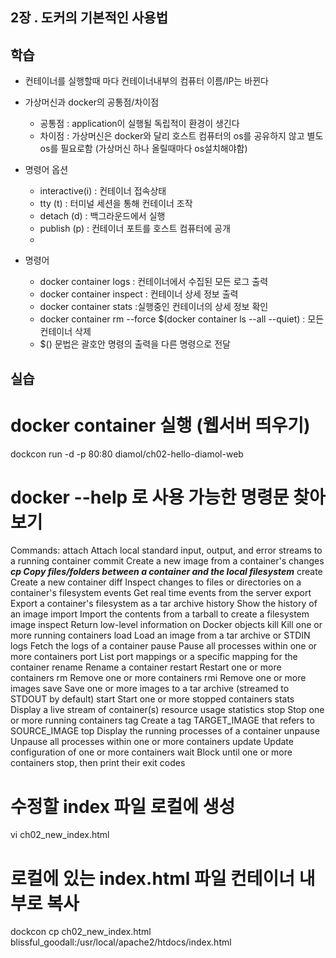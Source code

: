 
## 2장 . 도커의 기본적인 사용법

## 학습 ##
- 컨테이너를 실행할때 마다 컨테이너내부의 컴퓨터 이름/IP는 바뀐다
- 가상머신과 docker의 공통점/차이점
  - 공통점 : application이 실행될 독립적이 환경이 생긴다
  - 차이점 : 가상머신은 docker와 달리 호스트 컴퓨터의 os를 공유하지 않고 별도 os를 필요로함 (가상머신 하나 올릴때마다 os설치해야함)
  
- 명령어 옵션
  - interactive(i) : 컨테이너 접속상태
  - tty (t) : 터미널 세션을 통해 컨테이너 조작
  - detach (d) : 백그라운드에서 실행
  - publish (p) : 컨테이너 포트를 호스트 컴퓨터에 공개
  - 
- 명령어
  - docker container logs : 컨테이너에서 수집된 모든 로그 출력
  - docker container inspect : 컨테이너 상세 정보 출력
  - docker container stats :실행중인 컨테이너의 상세 정보 확인 
  - docker container rm --force $(docker container ls --all --quiet) : 모든컨테이너 삭제
  - $() 문법은 괄호안 명령의 출력을 다른 명령으로 전달
## 실습 ##

# docker container 실행 (웹서버 띄우기)
dockcon run -d -p 80:80 diamol/ch02-hello-diamol-web

#  docker --help 로 사용 가능한 명령문 찾아보기
Commands:
  attach      Attach local standard input, output, and error streams to a running container
  commit      Create a new image from a container's changes
  _**cp          Copy files/folders between a container and the local filesystem**_
  create      Create a new container
  diff        Inspect changes to files or directories on a container's filesystem
  events      Get real time events from the server
  export      Export a container's filesystem as a tar archive
  history     Show the history of an image
  import      Import the contents from a tarball to create a filesystem image
  inspect     Return low-level information on Docker objects
  kill        Kill one or more running containers
  load        Load an image from a tar archive or STDIN
  logs        Fetch the logs of a container
  pause       Pause all processes within one or more containers
  port        List port mappings or a specific mapping for the container
  rename      Rename a container
  restart     Restart one or more containers
  rm          Remove one or more containers
  rmi         Remove one or more images
  save        Save one or more images to a tar archive (streamed to STDOUT by default)
  start       Start one or more stopped containers
  stats       Display a live stream of container(s) resource usage statistics
  stop        Stop one or more running containers
  tag         Create a tag TARGET_IMAGE that refers to SOURCE_IMAGE
  top         Display the running processes of a container
  unpause     Unpause all processes within one or more containers
  update      Update configuration of one or more containers
  wait        Block until one or more containers stop, then print their exit codes

# 수정할 index 파일 로컬에 생성
vi ch02_new_index.html

# 로컬에 있는 index.html 파일 컨테이너 내부로 복사
dockcon cp ch02_new_index.html blissful_goodall:/usr/local/apache2/htdocs/index.html